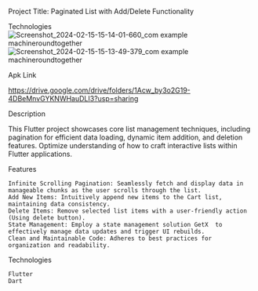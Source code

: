 
Project Title: Paginated List with Add/Delete Functionality


Technologies![Screenshot_2024-02-15-15-14-01-660_com example machineroundtogether](https://github.com/piyushkumar12111111/machineroundtogether/assets/103259442/6249fa3e-4779-488e-9e90-5b5c7b6d3989)
![Screenshot_2024-02-15-15-13-49-379_com example machineroundtogether](https://github.com/piyushkumar12111111/machineroundtogether/assets/103259442/ac7d1adf-15fe-4f6c-8f72-040ed404c665)


Apk Link 

https://drive.google.com/drive/folders/1Acw_by3o2G19-4DBeMnvGYKNWHauDLI3?usp=sharing

Description

This Flutter project showcases core list management techniques, including pagination for efficient data loading, dynamic item addition, and deletion features. Optimize  understanding of how to craft interactive lists within Flutter applications.

Features

    Infinite Scrolling Pagination: Seamlessly fetch and display data in manageable chunks as the user scrolls through the list.
    Add New Items: Intuitively append new items to the Cart list, maintaining data consistency.
    Delete Items: Remove selected list items with a user-friendly action (Using delete button).
    State Management: Employ a state management solution GetX  to effectively manage data updates and trigger UI rebuilds.
    Clean and Maintainable Code: Adheres to best practices for organization and readability.

Technologies

    Flutter
    Dart












